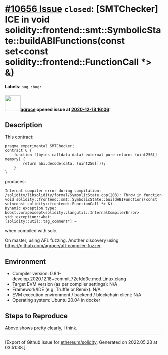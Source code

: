 # [\#10656 Issue](https://github.com/ethereum/solidity/issues/10656) `closed`: [SMTChecker] ICE in void solidity::frontend::smt::SymbolicState::buildABIFunctions(const set<const solidity::frontend::FunctionCall *> &)
**Labels**: `bug :bug:`


#### <img src="https://avatars.githubusercontent.com/u/967816?u=e15de0869a62036529220016b1729fa1a6c18b5b&v=4" width="50">[agroce](https://github.com/agroce) opened issue at [2020-12-18 16:06](https://github.com/ethereum/solidity/issues/10656):

## Description

This contract:
```solidity
pragma experimental SMTChecker;
contract C {
    function f(bytes calldata data) external pure returns (uint256[] memory) {
        return abi.decode(data, (uint256[]));
    }
}
```

produces:

```
Internal compiler error during compilation:
/solidity/libsolidity/formal/SymbolicState.cpp(203): Throw in function void solidity::frontend::smt::SymbolicState::buildABIFunctions(const set<const solidity::frontend::FunctionCall *> &)
Dynamic exception type: boost::wrapexcept<solidity::langutil::InternalCompilerError>
std::exception::what: 
[solidity::util::tag_comment*] = 
```

when compiled with solc.

On master, using AFL fuzzing.  Another discovery using https://github.com/agroce/afl-compiler-fuzzer.

## Environment

- Compiler version:  0.8.1-develop.2020.12.18+commit.72efdd3e.mod.Linux.clang
- Target EVM version (as per compiler settings): N/A
- Framework/IDE (e.g. Truffle or Remix): N/A
- EVM execution environment / backend / blockchain client: N/A
- Operating system: Ubuntu 20.04 in docker

## Steps to Reproduce

Above shows pretty clearly, I think.





-------------------------------------------------------------------------------



[Export of Github issue for [ethereum/solidity](https://github.com/ethereum/solidity). Generated on 2022.05.23 at 03:51:38.]
